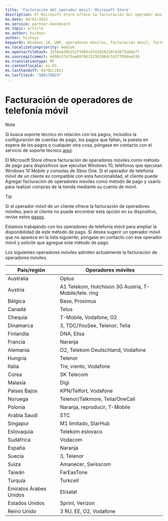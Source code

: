 ```yaml
---
title: 'Facturación del operador móvil: Microsoft Store'
description: El Microsoft Store ofrece la facturación del operador móvil como método de pago para los operadores móviles que admiten esta funcionalidad.
ms.date: 04/01/2021
ms.service: partner-dashboard
ms.topic: article
ms.author: hickeys
author: hickeys
keywords: Windows 10, UWP, operadores móviles, facturación móvil, facturación de operadores móviles
ms.localizationpriority: medium
ms.openlocfilehash: 5556da39b252f5004cd7d1828310743875a8da7f
ms.sourcegitcommit: 6498c57e75aa097861523b206dc142f789deeb36
ms.translationtype: MT
ms.contentlocale: es-ES
ms.lasthandoff: 04/02/2021
ms.locfileid: "106178823"
---
```

# <a name="mobile-operator-billing"></a>Facturación de operadores de telefonía móvil

> [!NOTE]
> Si busca soporte técnico en relación con los pagos, incluidos la configuración de cuentas de pago, los pagos que faltan, la puesta en espera de los pagos o cualquier otra cosa, póngase en contacto con el servicio de soporte técnico [aquí](https://developer.microsoft.com/windows/support).

El Microsoft Store ofrece facturación de operadores móviles como método de pago para dispositivos que ejecutan Windows 10, teléfonos que ejecutan Windows 10 Mobile y consolas de Xbox One. Si el operador de telefonía móvil de un cliente es compatible con esta funcionalidad, el cliente puede Agregar facturación de operadores móviles como método de pago y usarlo para realizar compras de la tienda mediante su cuenta de móvil.

> [!TIP]
>  Si el operador móvil de un cliente ofrece la facturación de operadores móviles, pero el cliente no puede encontrar esta opción en su dispositivo, revise estos [pasos](https://support.microsoft.com/instantanswers/b25d6dd6-fb8b-3710-1e13-4d30eb01b51f).

Estamos trabajando con los operadores de telefonía móvil para ampliar la disponibilidad de este método de pago. Si desea sugerir un operador móvil que no aparece en la lista siguiente, póngase en contacto con ese operador móvil y solicite que agregue este método de pago.

Los siguientes operadores móviles admiten actualmente la facturación de operadores móviles.

| País/región       | Operadores móviles                                        |
|----------------------|---------------------------------------------------------|
| Australia            | Optus                                                   |
| Austria              | A1 Telekom, Hutchison 3G Austria, T-Mobile/tele. ring  |
| Bélgica              | Base, Proximus                                          |
| Canadá               | Telus                                                   |
| Chequia              | T-Mobile, Vodafone, O2                                  |
| Dinamarca              | 3, TDC/YouSee, Telenor, Telia                         |
| Finlandia              | DNA, Elisa                                              |
| Francia               | Naranja                                                  |
| Alemania              | O2, Telekom Deutschland, Vodafone                       |
| Hungría              | Telenor                                                 |
| Italia                | Tre, viento, Vodafone                                     |
| Corea                | SK Telecom                                              |
| Malasia             | Digi                                                    |
| Países Bajos          | KPN/Telfort, Vodafone                                 |
| Noruega               | Telenor/Talkmore, Telia/OneCall                     |
| Polonia               | Naranja, reproducir, T-Mobile                                  |
| Arabia Saudí         | STC                                                     |
| Singapur            | M1 limitado, StarHub                                     |
| Eslovaquia             | Telekom eslovaco                                          |
| Sudáfrica         | Vodacom                                                 |
| España                | Naranja                                                  |
| Suecia               | 3, Telenor                                              |
| Suiza          | Amanecer, Swisscom                                       |
| Taiwán               | FarEasTone                                              |
| Turquía               | Turkcell                                                |
| Emiratos Árabes Unidos | Etisalat                                                |
| Estados Unidos        | Sprint, Verizon                                         |
| Reino Unido       | 3 RU, EE, O2, Vodafone                                 |

